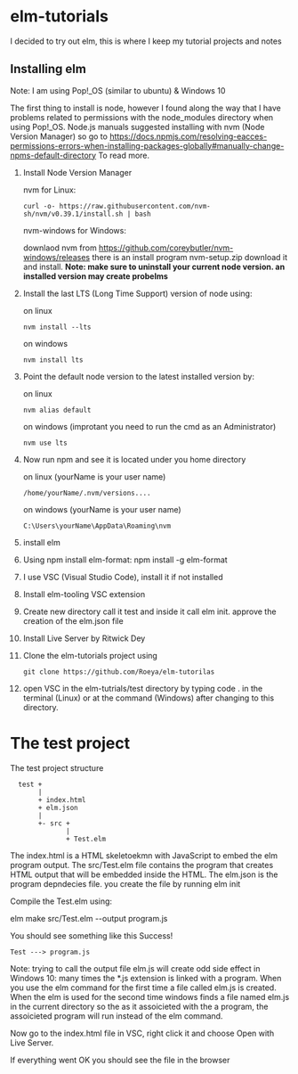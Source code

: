 # elm-tutorials

I decided to try out elm, this is where I keep my tutorial projects and notes

## Installing elm

Note: I am using Pop!_OS (similar to ubuntu) & Windows 10

The first thing to install is node, however I found along the way that I have problems related to permissions with the node_modules directory when using Pop!_OS.
Node.js manuals suggested installing with nvm (Node Version Manager) so go to https://docs.npmjs.com/resolving-eacces-permissions-errors-when-installing-packages-globally#manually-change-npms-default-directory
To read more.

1. Install Node Version Manager

   nvm for Linux:
   
       curl -o- https://raw.githubusercontent.com/nvm-sh/nvm/v0.39.1/install.sh | bash

   nvm-windows for Windows:
   
   downlaod nvm from https://github.com/coreybutler/nvm-windows/releases there is an install program
   nvm-setup.zip download it and install.
   **Note: make sure to uninstall your current node version. an installed version may create probelms** 

2. Install the last LTS (Long Time Support) version of node using:
   
   on linux 
   
       nvm install --lts

   on windows
   
       nvm install lts

3. Point the default node version to the latest installed version by:
   
   on linux
   
       nvm alias default

   on windows (improtant you need to run the cmd as an Administrator)
   
       nvm use lts

4. Now run npm and see it is located under you home directory 

   on linux (yourName is your user name)
   
       /home/yourName/.nvm/versions....
 
   on windows (yourName is your user name)
   
       C:\Users\yourName\AppData\Roaming\nvm

5. install elm

6. Using npm install elm-format:
   npm install -g elm-format

7. I use VSC (Visual Studio Code), install it if not installed

8. Install elm-tooling VSC extension

9. Create new directory call it test and inside it call elm init. approve the creation of the elm.json file

10. Install Live Server by Ritwick Dey

11. Clone the elm-tutorials project using 

        git clone https://github.com/Roeya/elm-tutorilas

12. open VSC in the elm-tutrials/test directory by typing code . in the terminal (Linux) or at the command (Windows)
    after changing to this directory.

# The test project

The test project structure

      test +
           |
           + index.html
           + elm.json
           | 
           +- src +
                  | 
                  + Test.elm    

The index.html is a HTML skeletoekmn with JavaScript to embed the elm program output.
The src/Test.elm file contains the program that creates HTML output that will be embedded inside the HTML.
The elm.json is the program depndecies file. you create the file by running elm init

Compile the Test.elm using:

elm make src/Test.elm --output program.js

You should see something like this
Success!

    Test ---> program.js

Note: trying to call the output file elm.js will create odd side effect in Windows 10: many times the *.js extension is linked with a program. When you use the elm command for the first time a file called elm.js is created. When the elm is used for the  second time windows finds a file named elm.js in the current directory so the as it assoicieted with the a program, the assoicieted program will run instead of the elm command. 

Now go to the index.html file in VSC, right click it and choose Open with Live Server.

If everything went OK you should see the file in the browser
